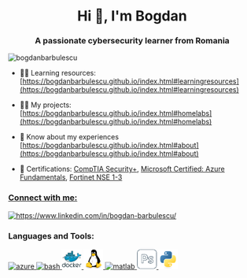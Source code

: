 <h1 align="center">Hi 👋, I'm Bogdan</h1>
<h3 align="center">A passionate cybersecurity learner from Romania</h3>

<p align="left"> <img src="https://komarev.com/ghpvc/?username=bogdanbarbulescu&label=Profile%20views&color=0e75b6&style=flat" alt="bogdanbarbulescu" /> </p>

  
- 👨‍💻 Learning resources: [https://bogdanbarbulescu.github.io/index.html#learningresources](https://bogdanbarbulescu.github.io/index.html#learningresources)
  
- 👨‍💻 My projects: [https://bogdanbarbulescu.github.io/index.html#homelabs](https://bogdanbarbulescu.github.io/index.html#homelabs)

- 📄 Know about my experiences [https://bogdanbarbulescu.github.io/index.html#about](https://bogdanbarbulescu.github.io/index.html#about)

- 🏅 Certifications: <a href="https://www.credly.com/badges/60d7a784-4c3b-46f8-b0f3-524ba67af221" rel="nofollow">CompTIA Security+</a>, <a href="https://www.credly.com/badges/394cdaf5-322b-41e2-a1c6-9f62fd2b03e4" rel="nofollow">Microsoft Certified: Azure Fundamentals</a>, <a href="https://www.credly.com/earner/earned/badge/23dd7251-11d3-4143-8667-4d8f8ed16b62" rel="nofollow">Fortinet NSE 1-3

<h3 align="left">Connect with me:</h3>
<p align="left">
<a href="https://www.linkedin.com/in/bogdan-barbulescu/" target="blank"><img align="center" src="https://raw.githubusercontent.com/rahuldkjain/github-profile-readme-generator/master/src/images/icons/Social/linked-in-alt.svg" alt="https://www.linkedin.com/in/bogdan-barbulescu/" height="30" width="40" /></a>
</p>

<h3 align="left">Languages and Tools:</h3>
<p align="left"> <a href="https://azure.microsoft.com/en-in/" target="_blank" rel="noreferrer"> <img src="https://www.vectorlogo.zone/logos/microsoft_azure/microsoft_azure-icon.svg" alt="azure" width="40" height="40"/> </a>  <a href="https://www.gnu.org/software/bash/" target="_blank" rel="noreferrer"> <img src="https://www.vectorlogo.zone/logos/gnu_bash/gnu_bash-icon.svg" alt="bash" width="40" height="40"/> </a> <a href="https://www.docker.com/" target="_blank" rel="noreferrer"> <img src="https://raw.githubusercontent.com/devicons/devicon/master/icons/docker/docker-original-wordmark.svg" alt="docker" width="40" height="40"/> </a>  <a href="https://www.linux.org/" target="_blank" rel="noreferrer"> <img src="https://raw.githubusercontent.com/devicons/devicon/master/icons/linux/linux-original.svg" alt="linux" width="40" height="40"/> </a>  <a href="https://www.mathworks.com/" target="_blank" rel="noreferrer"> <img src="https://upload.wikimedia.org/wikipedia/commons/2/21/Matlab_Logo.png" alt="matlab" width="40" height="40"/> </a> <a href="https://www.photoshop.com/en" target="_blank" rel="noreferrer"> <img src="https://raw.githubusercontent.com/devicons/devicon/master/icons/photoshop/photoshop-line.svg" alt="photoshop" width="40" height="40"/> </a>  <a href="https://www.python.org" target="_blank" rel="noreferrer"> <img src="https://raw.githubusercontent.com/devicons/devicon/master/icons/python/python-original.svg" alt="python" width="40" height="40"/> </a> </p>
